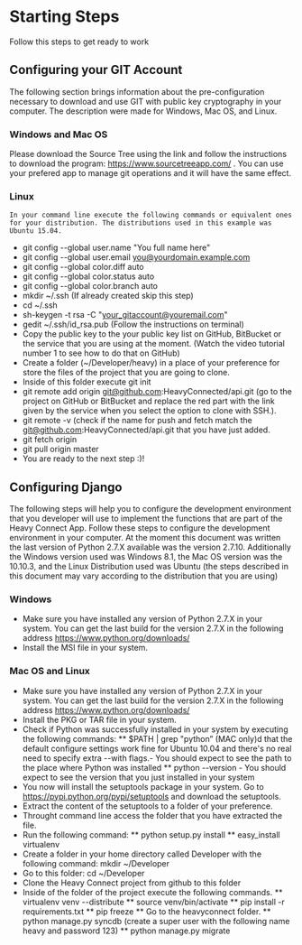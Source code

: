 # Starting Steps

Follow this steps to get ready to work

## Configuring your GIT Account

The following section brings information about the pre-configuration necessary to download and use GIT with public key cryptography in your computer. The description were made for Windows, Mac OS, and Linux.

### Windows and Mac OS

Please download the Source Tree using the link and follow the instructions to download the program: https://www.sourcetreeapp.com/ . You can use your prefered app to manage git operations and it will have the same effect.

### Linux

    In your command line execute the following commands or equivalent ones for your distribution. The distributions used in this example was Ubuntu 15.04.
* git config --global user.name "You full name here"
* git config --global user.email you@yourdomain.example.com
* git config --global color.diff auto
* git config --global color.status auto
* git config --global color.branch auto
* mkdir ~/.ssh (If already created skip this step)
* cd ~/.ssh
* sh-keygen -t rsa -C "your_gitaccount@youremail.com"
* gedit ~/.ssh/id_rsa.pub (Follow the instructions on terminal)
* Copy the public key to the your public key list on GitHub, BitBucket or the service that you are using at the moment. (Watch the video tutorial number 1 to see how to do that on GitHub)
* Create a folder (~/Developer/heavy) in a place of your preference for store the files of the project that you are going to clone.
* Inside of this folder execute git init
* git remote add origin git@github.com:HeavyConnected/api.git (go to the project on GitHub or BitBucket and replace the red part with the link given by the service when you select the option to clone with SSH.).
* git remote -v (check if the name for push and fetch match the git@github.com:HeavyConnected/api.git that you have just added.
* git fetch origin
* git pull origin master
* You are ready to the next step :)!

## Configuring Django

The following steps will help you to configure the development environment that you developer will use to implement the functions that are part of the Heavy Connect App. Follow these steps to configure the development environment in your computer. At the moment this document was written the last version of Python 2.7.X available was the version 2.7.10. Additionally the Windows version used was Windows 8.1, the Mac OS version was the 10.10.3, and the Linux Distribution used was Ubuntu (the steps described in this document may vary according to the distribution that you are using)

### Windows
* Make sure you have installed any version of Python 2.7.X in your system. You can get the last build for the version 2.7.X in the following address https://www.python.org/downloads/
* Install the MSI file in your system.

### Mac OS and Linux
* Make sure you have installed any version of Python 2.7.X in your system. You can get the last build for the version 2.7.X in the following address https://www.python.org/downloads/
* Install the PKG or TAR file in your system.
* Check if Python was successfully installed in your system by executing the following commands:
    ** $PATH | grep "python” (MAC only)d that the default configure settings work fine for Ubuntu 10.04 and there's no real need to specify extra --with flags.- You should expect to see the path to the place where Python was installed 
    ** python --version - You should expect to see the version that you just installed in your system
* You now will install the setuptools package in your system. Go to https://pypi.python.org/pypi/setuptools and download the setuptools.
* Extract the content of the setuptools to a folder of your preference.
* Throught command line access the folder that you have extracted the file.
*  Run the following command:
    ** python setup.py install
    ** easy_install virtualenv
* Create a folder in your home directory called Developer with the following command: mkdir ~/Developer
* Go to this folder: cd ~/Developer
* Clone the Heavy Connect project from github to this folder
* Inside of the folder of the project execute the following commands.
    ** virtualenv venv --distribute
    ** source venv/bin/activate
    ** pip install -r requirements.txt
    ** pip freeze
    ** Go to the heavyconnect folder.
    ** python manage.py syncdb (create a super user with the following name heavy and password 123)
    ** python manage.py migrate
